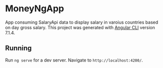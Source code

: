 # MoneyNgApp
App consuming SalaryApi data to display salary in varoius countries based on day gross salary.
This project was generated with [Angular CLI](https://github.com/angular/angular-cli) version 7.1.4.

## Running

Run `ng serve` for a dev server. Navigate to `http://localhost:4200/`. 
